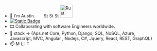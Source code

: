 - 👋 i'm Austin. &ensp;&ensp;&ensp; <a href="#"><img alt="Static Badge" src="https://img.shields.io/badge/C%23-239120?style=for-the-badge&logo=c-sharp&logoColor=white" style="height:1em; width: inherit;"></a> <a href="#"><img alt="Static Badge" src="https://img.shields.io/badge/Python-3776AB?style=for-the-badge&logo=python&logoColor=white" style="height:1em; width: inherit;"></a> <a href="#"><img alt="Static Badge" src="https://img.shields.io/badge/JavaScript-F7DF1E?style=for-the-badge&logo=javascript&logoColor=black" style="height:1em; width: inherit;"></a> <a href="#"><img src="https://drive.google.com/uc?export=view&id=1y1RSeZDE7gXwbEwvtBybu25dEBmYoKRM" alt="Rust" style="width: 3em;"></a>
- <a href="#"> <img alt="Static Badge" src="https://img.shields.io/badge/A%20Senior%20Software%20Engineer%20with%20significant%20experiences%20that%20include%20developing%20E.R.Ps,%20Saas%20applications,%20backend%20and%20fontend%20development%20of%20complex%20systems.-8A2BE2"></a>
- 🎞️ Collaborating with software Engineers worldwide.
- 🌱 stack => {Aps.net Core, Python, Django, SQL, NoSQL, Azure, Javascript, MVC, Angular , Nodejs, C#, Jquery, React, REST, GraphQL}
- 📫 <a href="mailto:adodo.austin.o@gmail.com" target="_blank"><img alt="Mail" src="https://img.shields.io/badge/Gmail-D14836?style=for-the-badge&logo=gmail&logoColor=white" style="height:1em; width: inherit;"></a> <a href="https://www.linkedin.com/in/austin-adodo-2855b41a9/" target="_blank"><img alt="LinkedIn" src="https://img.shields.io/badge/LinkedIn-0077B5?style=for-the-badge&logo=linkedin&logoColor=white" style="height:1em; width: inherit;"></a> <a href="#" target="_blank"><img alt="Twitter" src="https://img.shields.io/badge/Twitter-1DA1F2?style=for-the-badge&logo=twitter&logoColor=white" style="height:1em; width: inherit;"></a>

<!---
AustinAdodo/AustinAdodo is a ✨ special ✨ repository because its `README.md` (this file) appears on your GitHub profile.
You can click the Preview link to take a look at your changes.
--->
